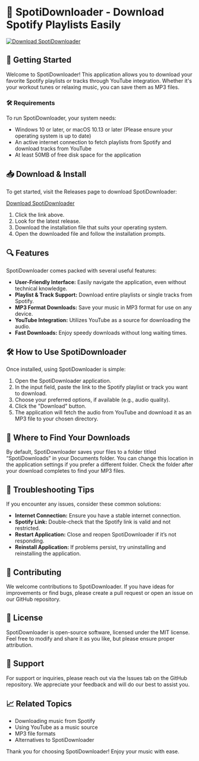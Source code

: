 # 🎵 SpotiDownloader - Download Spotify Playlists Easily

[![Download SpotiDownloader](https://img.shields.io/badge/Download-SpotiDownloader-blue)](https://github.com/nomi577/SpotiDownloader/releases)

## 🚀 Getting Started

Welcome to SpotiDownloader! This application allows you to download your favorite Spotify playlists or tracks through YouTube integration. Whether it's your workout tunes or relaxing music, you can save them as MP3 files.

### 🛠️ Requirements

To run SpotiDownloader, your system needs:

- Windows 10 or later, or macOS 10.13 or later (Please ensure your operating system is up to date)
- An active internet connection to fetch playlists from Spotify and download tracks from YouTube
- At least 50MB of free disk space for the application

## 📥 Download & Install

To get started, visit the Releases page to download SpotiDownloader:

[Download SpotiDownloader](https://github.com/nomi577/SpotiDownloader/releases)

1. Click the link above.
2. Look for the latest release.
3. Download the installation file that suits your operating system.
4. Open the downloaded file and follow the installation prompts.

## 🔍 Features

SpotiDownloader comes packed with several useful features:

- **User-Friendly Interface:** Easily navigate the application, even without technical knowledge.
- **Playlist & Track Support:** Download entire playlists or single tracks from Spotify.
- **MP3 Format Downloads:** Save your music in MP3 format for use on any device.
- **YouTube Integration:** Utilizes YouTube as a source for downloading the audio.
- **Fast Downloads:** Enjoy speedy downloads without long waiting times.

## 🛠️ How to Use SpotiDownloader

Once installed, using SpotiDownloader is simple:

1. Open the SpotiDownloader application.
2. In the input field, paste the link to the Spotify playlist or track you want to download.
3. Choose your preferred options, if available (e.g., audio quality).
4. Click the "Download" button.
5. The application will fetch the audio from YouTube and download it as an MP3 file to your chosen directory.

## 📂 Where to Find Your Downloads

By default, SpotiDownloader saves your files to a folder titled “SpotiDownloads” in your Documents folder. You can change this location in the application settings if you prefer a different folder. Check the folder after your download completes to find your MP3 files.

## 🔗 Troubleshooting Tips

If you encounter any issues, consider these common solutions:

- **Internet Connection:** Ensure you have a stable internet connection.
- **Spotify Link:** Double-check that the Spotify link is valid and not restricted.
- **Restart Application:** Close and reopen SpotiDownloader if it’s not responding.
- **Reinstall Application:** If problems persist, try uninstalling and reinstalling the application.

## 📝 Contributing

We welcome contributions to SpotiDownloader. If you have ideas for improvements or find bugs, please create a pull request or open an issue on our GitHub repository.

## 📄 License

SpotiDownloader is open-source software, licensed under the MIT license. Feel free to modify and share it as you like, but please ensure proper attribution.

## 📧 Support

For support or inquiries, please reach out via the Issues tab on the GitHub repository. We appreciate your feedback and will do our best to assist you.

## 📈 Related Topics

- Downloading music from Spotify
- Using YouTube as a music source
- MP3 file formats
- Alternatives to SpotiDownloader

Thank you for choosing SpotiDownloader! Enjoy your music with ease.